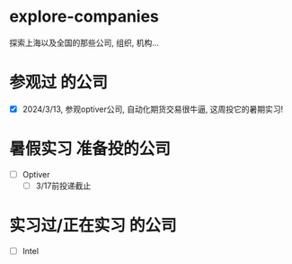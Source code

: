 # explore-companies
探索上海以及全国的那些公司, 组织, 机构...
# 参观过 的公司
- [x] 2024/3/13, 参观optiver公司, 自动化期货交易很牛逼, 这周投它的暑期实习!
# 暑假实习 准备投的公司
- [ ] Optiver
  - [ ] 3/17前投递截止 
# 实习过/正在实习 的公司
- [ ] Intel
